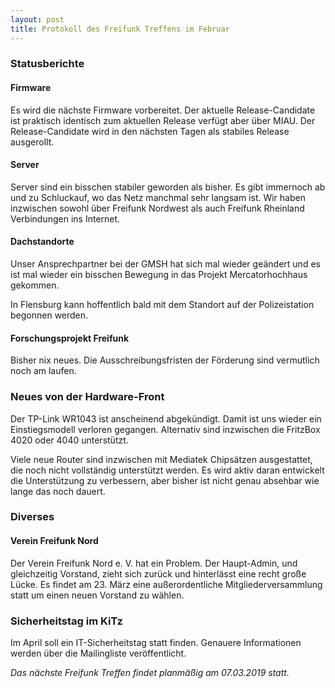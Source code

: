```yaml
---
layout: post
title: Protokoll des Freifunk Treffens im Februar
---
```

### Statusberichte
#### Firmware
Es wird die nächste Firmware vorbereitet. Der aktuelle Release-Candidate ist praktisch identisch zum aktuellen Release verfügt aber über MIAU.
Der Release-Candidate wird in den nächsten Tagen als stabiles Release ausgerollt.

#### Server
Server sind ein bisschen stabiler geworden als bisher. Es gibt immernoch ab und zu Schluckauf, wo das Netz manchmal sehr langsam ist.
Wir haben inzwischen sowohl über Freifunk Nordwest als auch Freifunk Rheinland Verbindungen ins Internet.

#### Dachstandorte
Unser Ansprechpartner bei der GMSH hat sich mal wieder geändert und es ist mal wieder ein bisschen Bewegung in das Projekt Mercatorhochhaus gekommen.

In Flensburg kann hoffentlich bald mit dem Standort auf der Polizeistation begonnen werden.

#### Forschungsprojekt Freifunk
Bisher nix neues. Die Ausschreibungsfristen der Förderung sind vermutlich noch am laufen.


### Neues von der Hardware-Front
Der TP-Link WR1043 ist anscheinend abgekündigt. Damit ist uns wieder ein Einstiegsmodell verloren gegangen. Alternativ sind inzwischen die FritzBox 4020 oder 4040 unterstützt.  

Viele neue Router sind inzwischen mit Mediatek Chipsätzen ausgestattet, die noch nicht vollständig unterstützt werden. Es wird aktiv daran entwickelt die Unterstützung zu verbessern, aber bisher ist nicht genau absehbar wie lange das noch dauert.


### Diverses
#### Verein Freifunk Nord
Der Verein Freifunk Nord e. V. hat ein Problem. Der Haupt-Admin, und gleichzeitig Vorstand,
zieht sich zurück und hinterlässt eine recht große Lücke. Es findet am 23. März eine außerordentliche Mitgliederversammlung statt um einen neuen Vorstand zu wählen.

### Sicherheitstag im KiTz
Im April soll ein IT-Sicherheitstag statt finden. Genauere Informationen werden über die Mailingliste veröffentlicht.

*Das nächste Freifunk Treffen findet planmäßig am 07.03.2019 statt.*
